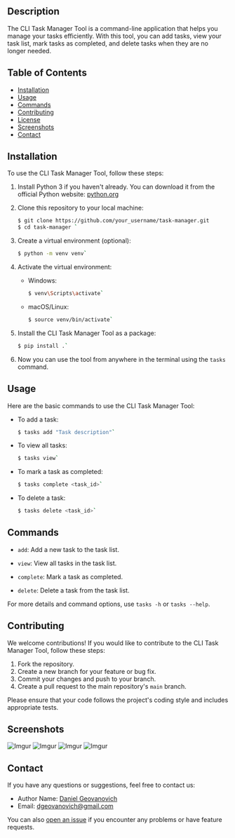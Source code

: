 ## Description

The CLI Task Manager Tool is a command-line application that helps you manage your tasks efficiently. With this tool, you can add tasks, view your task list, mark tasks as completed, and delete tasks when they are no longer needed.

## Table of Contents

- [Installation](#installation)
- [Usage](#usage)
- [Commands](#commands)
- [Contributing](#contributing)
- [License](#license)
- [Screenshots](#screenshots)
- [Contact](#contact)

## Installation

To use the CLI Task Manager Tool, follow these steps:

1. Install Python 3 if you haven't already. You can download it from the official Python website: [python.org](https://www.python.org/downloads/)

2. Clone this repository to your local machine:

   ```bash
   $ git clone https://github.com/your_username/task-manager.git
   $ cd task-manager `

1.  Create a virtual environment (optional):

    ```bash
    $ python -m venv venv`

2.  Activate the virtual environment:

    -   Windows:

        ```bash
        $ venv\Scripts\activate`

    -   macOS/Linux:

        ```bash
        $ source venv/bin/activate`

3.  Install the CLI Task Manager Tool as a package:

    ```bash
    $ pip install .`

5.  Now you can use the tool from anywhere in the terminal using the `tasks` command.

Usage
-----

Here are the basic commands to use the CLI Task Manager Tool:

-   To add a task:

    ```bash
    $ tasks add "Task description"`

-   To view all tasks:

    ```bash
    $ tasks view`

-   To mark a task as completed:

    ```bash
    $ tasks complete <task_id>`

-   To delete a task:

    ```bash
    $ tasks delete <task_id>`

Commands
--------

-   `add`: Add a new task to the task list.

-   `view`: View all tasks in the task list.

-   `complete`: Mark a task as completed.

-   `delete`: Delete a task from the task list.

For more details and command options, use `tasks -h` or `tasks --help`.

Contributing
------------

We welcome contributions! If you would like to contribute to the CLI Task Manager Tool, follow these steps:

1.  Fork the repository.
2.  Create a new branch for your feature or bug fix.
3.  Commit your changes and push to your branch.
4.  Create a pull request to the main repository's `main` branch.

Please ensure that your code follows the project's coding style and includes appropriate tests.

Screenshots
-------

![Imgur](https://i.imgur.com/fASuv28.png)
![Imgur](https://i.imgur.com/XKqjlXw.png)
![Imgur](https://i.imgur.com/QRqSHJU.png)
![Imgur](https://i.imgur.com/sueLSKl.png)

Contact
-------

If you have any questions or suggestions, feel free to contact us:

-   Author Name: [Daniel Geovanovich](https://github.com/sugeodj)
-   Email: <dgeovanovich@gmail.com>

You can also [open an issue](https://github.com/sugeodj/TasksManager/issues) if you encounter any problems or have feature requests.
